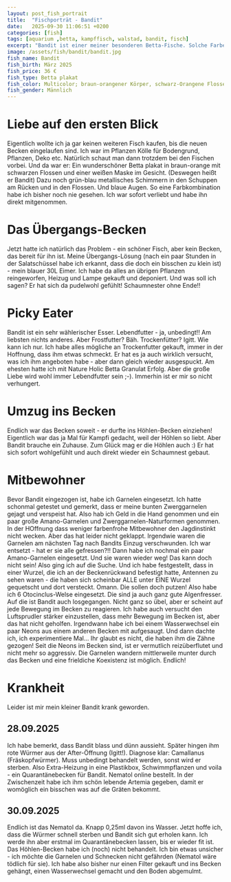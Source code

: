 ```yaml
---
layout: post_fish_portrait
title:  "Fischporträt - Bandit"
date:   2025-09-30 11:06:51 +0200
categories: [fish]
tags: [aquarium ,betta, kampffisch, walstad, bandit, fisch]
excerpt: "Bandit ist einer meiner besonderen Betta-Fische. Solche Farben habe ich noch nicht gesehen."
image: /assets/fish/bandit/bandit.jpg
fish_name: Bandit
fish_birth: März 2025
fish_price: 36 €
fish_type: Betta plakat
fish_color: Multicolor; braun-orangener Körper, schwarz-Orangene Flossen. Weiße Maske im Gesicht. Grün-blau metallisches Schimmern in den Schuppen am Rücken und in den Flossen. Blaue Augen.
fish_gender: Männlich
---
```

# Liebe auf den ersten Blick
Eigentlich wollte ich ja gar keinen weiteren Fisch kaufen, bis die neuen Becken eingelaufen sind. Ich war im Pflanzen Kölle für 
Bodengrund, Pflanzen, Deko etc. Natürlich schaut man dann trotzdem bei den Fischen vorbei. Und da war er: Ein wunderschöner Betta plakat in braun-orange mit schwarzen Flossen und einer weißen Maske im Gesicht. (Deswegen heißt er Bandit) Dazu noch grün-blau metallisches Schimmern in den Schuppen am Rücken und in den Flossen. Und blaue Augen. So eine Farbkombination habe ich bisher noch nie gesehen. Ich war sofort verliebt und habe ihn direkt mitgenommen.

# Das Übergangs-Becken
Jetzt hatte ich natürlich das Problem - ein schöner Fisch, aber kein Becken, das bereit für ihn ist. 
Meine Übergangs-Lösung (nach ein paar Stunden in der Salatschüssel habe ich erkannt, dass die doch ein bisschen zu klein ist) - mein blauer 30L Eimer.
Ich habe da alles an übrigen Pflanzen reingeworfen, Heizug und Lampe gekauft und deponiert. Und was soll ich sagen? Er hat sich da pudelwohl gefühlt! Schaumnester ohne Ende!!

# Picky Eater
Bandit ist ein sehr wählerischer Esser. Lebendfutter - ja, unbedingt!! Am liebsten nichts anderes. Aber Frostfutter? Bäh. Trockenfütter? Igitt. Wie kann ich nur.
Ich habe alles mögliche an Trockenfutter gekauft, immer in der Hoffnung, dass ihm etwas schmeckt. Er hat es ja auch wirklich versucht, was ich ihm angeboten habe - aber dann gleich wieder ausgespuckt.
Am ehesten hatte ich mit Nature Holic Betta Granulat Erfolg. Aber die große Liebe wird wohl immer Lebendfutter sein ;-). Immerhin ist er mir so nicht verhungert.

# Umzug ins Becken
Endlich war das Becken soweit - er durfte ins Höhlen-Becken einziehen! Eigentlich war das ja Mal für Kampfi gedacht, weil der Höhlen so liebt. Aber Bandit brauche ein Zuhause.
Zum Glück mag er die Höhlen auch :)
Er hat sich sofort wohlgefühlt und auch direkt wieder ein Schaumnest gebaut.

# Mitbewohner
Bevor Bandit eingezogen ist, habe ich Garnelen eingesetzt. Ich hatte schonmal getestet und gemerkt, dass er meine bunten Zwerggarnelen gejagt und verspeist hat. Also hab ich Geld in die Hand genommen und ein paar große Amano-Garnelen und Zwerggarnelen-Naturformen genommen. In der HOffnung dass weniger farbenfrohe Mitbewohner den Jagdinstinkt nicht wecken.
Aber das hat leider nicht geklappt. Irgendwie waren die Garnelen am nächsten Tag nach Bandits Einzug verschwunden. Ich war entsetzt -  hat er sie alle gefressen?!!
Dann habe ich nochmal ein paar Amano-Garnelen eingesetzt. Und sie waren wieder weg! Das kann doch nicht sein! Also ging ich auf die Suche.
Und ich habe festgestellt, dass in einer Wurzel, die ich an der Beckenrückwand befestigt hatte, Antennen zu sehen waren - die haben sich scheinbar ALLE unter EINE Wurzel gequetscht und dort versteckt. Omann. Die sollen doch putzen!
Also habe ich 6 Otocinclus-Welse eingesetzt. Die sind ja auch ganz gute Algenfresser. Auf die ist Bandit auch losgegangen. Nicht ganz so übel, aber er scheint auf jede Bewegung im Becken zu reagieren. Ich habe auch versucht den Luftsprudler stärker einzustellen, dass mehr Bewegung im Becken ist, aber das hat nicht geholfen.
Irgendwann habe ich bei einem Wasserwechsel ein paar Neons aus einem anderen Becken mit aufgesaugt. Und dann dachte ich, ich experimentiere Mal... 
Ihr glaubt es nicht, die haben ihm die Zähne gezogen! Seit die Neons im Becken sind, ist er vermutlich reizüberflutet und nicht mehr so aggressiv. Die Garnelen wandern mittlerweile munter durch das Becken und eine frieldiche Koexistenz ist möglich. Endlich!

# Krankheit
Leider ist mir mein kleiner Bandit krank geworden.
## 28.09.2025
Ich habe bemerkt, dass Bandit blass und dünn aussieht. Später hingen ihm rote Würmer aus der After-Öffnung (Igitt!).
Diagnose klar: Camallanus (Fräskopfwürmer). Muss unbedingt behandelt werden, sonst wird er sterben.
Also Extra-Heizung in eine Plastikbox, Schwimmpflanzen und voila - ein Quarantänebecken für Bandit.
Nematol online bestellt. In der Zwischenzeit habe ich ihm schön lebende Artemia gegeben, damit er womöglich ein bisschen was auf die Gräten bekommt.
## 30.09.2025
Endlich ist das Nematol da. Knapp 0,25ml davon ins Wasser. Jetzt hoffe ich, dass die Würmer schnell sterben und Bandit sich gut erholen kann.
Ich werde ihn aber erstmal im Quarantänebecken lassen, bis er wieder fit ist. Das Höhlen-Becken habe ich (noch) nicht behandelt. Ich bin etwas unsicher - ich möchte die Garnelen und Schnecken nicht gefährden (Nematol wäre tödlich für sie).
Ich habe also bisher nur einen Filter gekauft und ins Becken gehängt, einen Wasserwechsel gemacht und den Boden abgemulmt.
